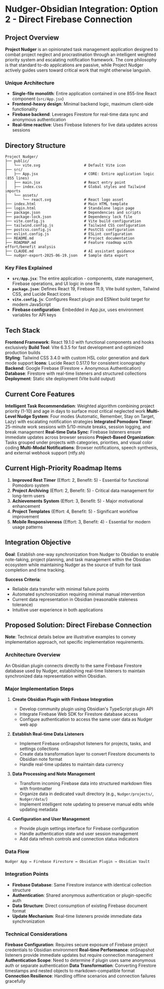 # Nudger-Obsidian Integration: Option 2 - Direct Firebase Connection

## Project Overview

**Project Nudger** is an opinionated task management application designed to combat project neglect and procrastination through an intelligent weighted priority system and escalating notification framework. The core philosophy is that standard to-do applications are passive, while Project Nudger actively guides users toward critical work that might otherwise languish.

### Unique Architecture
- **Single-file monolith**: Entire application contained in one 855-line React component (`src/App.jsx`)
- **Frontend-heavy design**: Minimal backend logic, maximum client-side functionality
- **Firebase backend**: Leverages Firestore for real-time data sync and anonymous authentication
- **Real-time reactive**: Uses Firebase listeners for live data updates across sessions

## Directory Structure

```
Project Nudger/
├── public/
│   └── vite.svg                    # Default Vite icon
├── src/
│   ├── App.jsx                     # CORE: Entire application logic (855 lines)
│   ├── main.jsx                    # React entry point
│   ├── index.css                   # Global styles and Tailwind imports
│   └── assets/
│       └── react.svg               # React logo asset
├── index.html                      # Main HTML template
├── login.html                      # Standalone login page
├── package.json                    # Dependencies and scripts
├── package-lock.json               # Dependency lock file
├── vite.config.js                  # Vite build configuration
├── tailwind.config.js              # Tailwind CSS configuration
├── postcss.config.js               # PostCSS configuration
├── eslint.config.js                # ESLint configuration
├── README.md                       # Project documentation
├── ROADMAP.md                      # Feature roadmap with effort/benefit analysis
├── CLAUDE.md                       # AI assistant guidance
└── nudger-export-2025-06-19.json   # Sample data export
```

### Key Files Explained

- **`src/App.jsx`**: The entire application - components, state management, Firebase operations, and UI logic in one file
- **`package.json`**: Defines React 19, Firebase 11.9, Vite build system, Tailwind CSS, and Lucide React icons
- **`vite.config.js`**: Configures React plugin and ESNext build target for modern JavaScript
- **Firebase configuration**: Embedded in App.jsx, uses environment variables for API keys

## Tech Stack

**Frontend Framework**: React 19.1.0 with functional components and hooks exclusively
**Build Tool**: Vite 6.3.5 for fast development and optimized production builds  
**Styling**: Tailwind CSS 3.4.0 with custom HSL color generation and dark mode support
**Icons**: Lucide React 0.517.0 for consistent iconography
**Backend**: Google Firebase (Firestore + Anonymous Authentication)
**Database**: Firestore with real-time listeners and structured collections
**Deployment**: Static site deployment (Vite build output)

## Current Core Features

**Intelligent Task Recommendation**: Weighted algorithm combining project priority (1-10) and age in days to surface most critical neglected work
**Multi-Level Nudge System**: Four modes (Automatic, Remember, Stay on Target, Lazy) with escalating notification strategies
**Integrated Pomodoro Timer**: 25-minute work sessions with 5/10-minute breaks, session logging, and break management
**Real-time Data Sync**: Firebase listeners ensure immediate updates across browser sessions
**Project-Based Organization**: Tasks grouped under projects with categories, priorities, and visual color coding
**Multi-Modal Notifications**: Browser notifications, speech synthesis, and external webhook support (ntfy.sh)

## Current High-Priority Roadmap Items

1. **Improved Rest Timer** (Effort: 2, Benefit: 5) - Essential for functional Pomodoro system
2. **Project Archiving** (Effort: 2, Benefit: 5) - Critical data management for long-term users
3. **Achievements System** (Effort: 3, Benefit: 5) - Major motivational enhancement
4. **Project Templates** (Effort: 4, Benefit: 5) - Significant workflow improvement
5. **Mobile Responsiveness** (Effort: 3, Benefit: 4) - Essential for modern usage patterns

## Integration Objective

**Goal**: Establish one-way synchronization from Nudger to Obsidian to enable note-taking, project planning, and task management within the Obsidian ecosystem while maintaining Nudger as the source of truth for task completion and time tracking.

**Success Criteria**:
- Reliable data transfer with minimal failure points
- Automated synchronization requiring minimal manual intervention
- Current data representation in Obsidian (reasonable staleness tolerance)
- Intuitive user experience in both applications

## Proposed Solution: Direct Firebase Connection

**Note**: Technical details below are illustrative examples to convey implementation approach, not specific implementation requirements.

### Architecture Overview

An Obsidian plugin connects directly to the same Firebase Firestore database used by Nudger, establishing real-time listeners to maintain synchronized data representation within Obsidian.

### Major Implementation Steps

1. **Create Obsidian Plugin with Firebase Integration**
   - Develop community plugin using Obsidian's TypeScript plugin API
   - Integrate Firebase Web SDK for Firestore database access
   - Configure authentication to access the same user data as Nudger web app

2. **Establish Real-time Data Listeners**
   - Implement Firebase onSnapshot listeners for projects, tasks, and settings collections
   - Create data transformation layer to convert Firestore documents to Obsidian note format
   - Handle real-time updates to maintain data currency

3. **Data Processing and Note Management**
   - Transform incoming Firebase data into structured markdown files with frontmatter
   - Organize data in dedicated vault directory (e.g., `Nudger/projects/`, `Nudger/data/`)
   - Implement intelligent note updating to preserve manual edits while updating metadata

4. **Configuration and User Management**
   - Provide plugin settings interface for Firebase configuration
   - Handle authentication state and user session management
   - Add data refresh controls and connection status indicators

### Data Flow

```
Nudger App ↔ Firebase Firestore ↔ Obsidian Plugin → Obsidian Vault
```

### Integration Points

- **Firebase Database**: Same Firestore instance with identical collection structure
- **Authentication**: Shared anonymous authentication or plugin-specific auth
- **Data Structure**: Direct consumption of existing Firebase document format
- **Update Mechanism**: Real-time listeners provide immediate data synchronization

### Technical Considerations

**Firebase Configuration**: Requires secure exposure of Firebase project credentials to Obsidian environment
**Real-time Performance**: onSnapshot listeners provide immediate updates but require connection management
**Authentication Scope**: Need to determine if plugin uses same anonymous auth or separate authentication
**Data Transformation**: Converting Firestore timestamps and nested objects to markdown-compatible format
**Connection Resilience**: Handling offline scenarios and connection failures gracefully